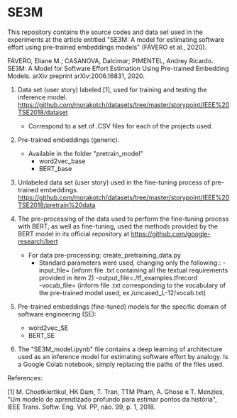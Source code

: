 # SE3M
This repository contains the source codes and data set used in the experiments at the article entitled "SE3M: A model for estimating software effort using pre-trained embeddings models" (FÁVERO et al., 2020).

FÁVERO, Eliane M.; CASANOVA, Dalcimar; PIMENTEL, Andrey Ricardo. SE3M: A Model for Software Effort Estimation Using Pre-trained Embedding Models. arXiv preprint arXiv:2006.16831, 2020.


1. Data set (user story) labeled [1], used for training and testing the inference model.
   https://github.com/morakotch/datasets/tree/master/storypoint/IEEE%20TSE2018/dataset
   
   - Correspond to a set of .CSV files for each of the projects used.

2. Pre-trained embeddings (generic). 
   - Available in the folder "pretrain_model"
     - word2vec_base
     - BERT_base

3. Unlabeled data set (user story) used in the fine-tuning process of pre-trained embeddings.
      https://github.com/morakotch/datasets/tree/master/storypoint/IEEE%20TSE2018/pretrain%20data

4. The pre-processing of the data used to perform the fine-tuning process with BERT, as well as fine-tuning, used the methods provided by the BERT model in its official repository at https://github.com/google-research/bert 
   - For data pre-processing: create_pretraining_data.py 
      - Standard parameters were used, changing only the following::
         -input_file= (inform file .txt containing all the textual requirements provided in item 2)
         -output_file=./tf_examples.tfrecord \
         -vocab_file= (inform file .txt corresponding to the vocabulary of the pre-trained model used, ex./uncased_L-12/vocab.txt) 


4. Pre-trained embeddings (fine-tuned) models for the specific domain of software engineering (SE):
   - word2vec_SE
   - BERT_SE

5. The "SE3M_model.ipynb" file contains a deep learning of architecture used as an inference model for estimating software effort by analogy. Is a Google Colab notebook, simply replacing the paths of the files used.


References:

[1] M. Choetkiertikul, HK Dam, T. Tran, TTM Pham, A. Ghose e T. Menzies, "Um modelo de aprendizado profundo para estimar pontos da história", IEEE Trans. Softw. Eng. Vol. PP, não. 99, p. 1, 2018.





















